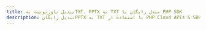---title: تبدیل پاورپوینت بهTXT، PPTX به TXT مبدل رایگان یا PHP SDKdescription: تبدیل رایگانPPTX به TXT با استفاده از PHP Cloud APIs & SDK. همچنین اسناد Microsoft PowerPoint را در Cloud ایجاد، ویرایش و رندر کنید.---